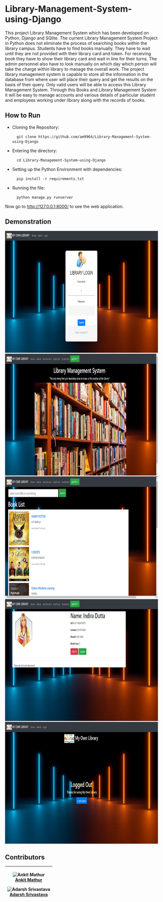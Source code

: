 # Library-Management-System-using-Django

This project Library Management System which has been developed on Python, Django and SQlite. The current Library Management System
Project in Python does not eliminate the process of searching books within the library campus. Students have to find books manually. They have to
wait until they are not provided with their library card and token. For receiving book they have to show their library card and wait in line for their turns.
The admin personnel also have to look manually on which day which person will take the charge within library to manage the overall work. The project
library management system is capable to store all the information in the database from where user will place their query and get the results on the basis
of their query. Only valid users will be able to access this Library Management System. Through this Books and Library Management System it will be
easy to manage accounts and various details of particular student and employees working under library along with the records of books.

## How to Run

- Cloning the Repository: 

        git clone https://github.com/am9964/Library-Management-System-using-Django
        
- Entering the directory: 

        cd Library-Management-System-using-Django
        
- Setting up the Python Environment with dependencies:

        pip install -r requirements.txt

- Running the file:

        python manage.py runserver
        
 Now go to http://127.0.0.1:8000/ to see the web application.
 
 ## Demonstration
 
 <img src = "Demo/loginpage.jpg" height = 400px width = 900px>
  <img src = "Demo/homepage.jpg" height = 400px width = 900px>
  <img src = "Demo/booklistpage.jpg" height = 400px width = 900px>
  <img src = "Demo/studentdetails.jpg" height = 400px width = 900px>
  <img src = "Demo/logoutpage.jpg" height = 400px width = 900px>

## Contributors

| <p>![Ankit Mathur](https://github.com/am9964.png?size=128)<br>[Ankit Mathur](https://github.com/am9964)</p><p>![Adarsh Srivastava](https://github.com/theAdarshSrivastava.png?size=128)<br>[Adarsh Srivastava](https://github.com/theAdarshSrivastava)</p>|
| ---------------------------------------------------------------------------------------------------------------------------------------------- |
 
